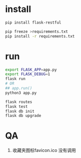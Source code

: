 # install

```bash
pip install flask-restful

pip freeze >requirements.txt
pip install -r requirements.txt
```

# run

```bash
export FLASK_APP=app.py
export FLASK_DEBUG=1
flask run
# OR
## app.run()
python3 app.py

flask routes
flask test
flask db init
flask db upgrade

```

# QA

1. 收藏夹图标favicon.ico 没有调用